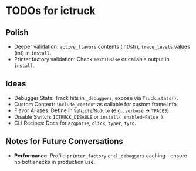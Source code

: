 # TODOs for ictruck

## Polish
- Deeper validation: `active_flavors` contents (int/str), `trace_levels` values
  (int) in `install`.
- Printer factory validation: Check `TextIOBase` or callable output in
  `install`.

## Ideas
- Debugger Stats: Track hits in `_debuggers`, expose via `Truck.stats()`.
- Custom Context: `include_context` as callable for custom frame info.
- Flavor Aliases: Define in `Vehicle`/`Module` (e.g., `verbose` → `TRACE3`).
- Disable Switch: `ICTRUCK_DISABLE` or `install( enabled=False )`.
- CLI Recipes: Docs for `argparse`, `click`, `typer`, `tyro`.

## Notes for Future Conversations
- **Performance**: Profile `printer_factory` and `_debuggers` caching—ensure no
  bottlenecks in production use.
